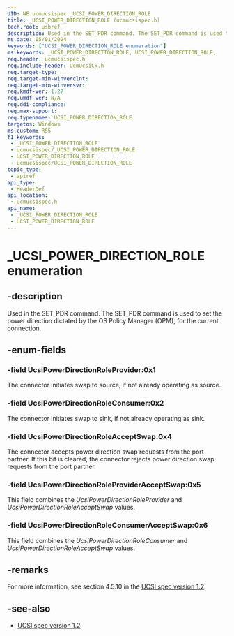 ```yaml
---
UID: NE:ucmucsispec._UCSI_POWER_DIRECTION_ROLE
title: _UCSI_POWER_DIRECTION_ROLE (ucmucsispec.h)
tech.root: usbref
description: Used in the SET_PDR command. The SET_PDR command is used to set the power direction dictated by the OS Policy Manager (OPM), for the current connection.
ms.date: 05/01/2024
keywords: ["UCSI_POWER_DIRECTION_ROLE enumeration"]
ms.keywords: _UCSI_POWER_DIRECTION_ROLE, UCSI_POWER_DIRECTION_ROLE,
req.header: ucmucsispec.h
req.include-header: UcmUcsiCx.h
req.target-type: 
req.target-min-winverclnt: 
req.target-min-winversvr: 
req.kmdf-ver: 1.27
req.umdf-ver: N/A
req.ddi-compliance: 
req.max-support: 
req.typenames: UCSI_POWER_DIRECTION_ROLE
targetos: Windows
ms.custom: RS5
f1_keywords:
 - _UCSI_POWER_DIRECTION_ROLE
 - ucmucsispec/_UCSI_POWER_DIRECTION_ROLE
 - UCSI_POWER_DIRECTION_ROLE
 - ucmucsispec/UCSI_POWER_DIRECTION_ROLE
topic_type:
 - apiref
api_type:
 - HeaderDef
api_location:
 - ucmucsispec.h
api_name:
 - _UCSI_POWER_DIRECTION_ROLE
 - UCSI_POWER_DIRECTION_ROLE
---
```


# _UCSI_POWER_DIRECTION_ROLE enumeration

## -description

Used in the SET_PDR command. The SET_PDR command is used to set the power direction dictated by the OS Policy Manager (OPM), for the current connection.

## -enum-fields

### -field UcsiPowerDirectionRoleProvider:0x1

The connector initiates swap to source, if not already operating as source.

### -field UcsiPowerDirectionRoleConsumer:0x2

The connector initiates swap to sink, if not already operating as sink.

### -field UcsiPowerDirectionRoleAcceptSwap:0x4

The connector accepts power direction swap requests from the port partner. If this bit is cleared, the connector rejects power direction swap requests from the port partner.

### -field UcsiPowerDirectionRoleProviderAcceptSwap:0x5

This field combines the *UcsiPowerDirectionRoleProvider* and *UcsiPowerDirectionRoleAcceptSwap* values.

### -field UcsiPowerDirectionRoleConsumerAcceptSwap:0x6

This field combines the *UcsiPowerDirectionRoleConsumer* and *UcsiPowerDirectionRoleAcceptSwap* values.

## -remarks

For more information, see section 4.5.10 in the [UCSI spec version 1.2](https://www.intel.com/content/www/us/en/products/docs/io/universal-serial-bus/usb-type-c-ucsi-spec.html).

## -see-also

- [UCSI spec version 1.2](https://www.intel.com/content/www/us/en/products/docs/io/universal-serial-bus/usb-type-c-ucsi-spec.html)
